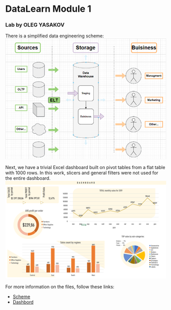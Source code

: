 # DataLearn Module 1
### Lab by OLEG YASAKOV  
  
There is a simplified data engineering scheme:  
![DE1](https://github.com/RhymeLost/DataLearn/blob/main/Module%201/de1.png)
  
Next, we have a trivial Excel dashboard built on pivot tables from a flat table with 1000 rows. In this work, slicers and general filters were not used for the entire dashboard.
![DE2](https://github.com/RhymeLost/DataLearn/blob/main/Module%201/DE2.png)
  
For more information on the files, follow these links:
* [Scheme](https://github.com/RhymeLost/DataLearn/blob/main/Module1/DE%20layers.drawio)
* [Dashbord](https://github.com/RhymeLost/DataLearn/blob/main/Module1/Superstore%20Dashbord.xlsx)
